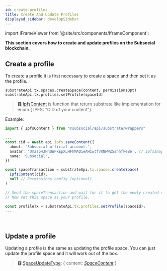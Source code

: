 ```yaml
---
id: create-profiles
title: Create And Update Profiles
displayed_sidebar: developSidebar
---
```


<head>
  <title>Creating and Updating Profiles With The Subsocial JS SDK</title>
</head>

import IFrameViewer from '@site/src/components/IframeComponent';

**This section covers how to create and update profiles on the Subsocial blockchain.**

## Create a profile

To create a profile it is first necessary to create a space and then set it as the profile.

```
substrateApi.tx.spaces.createSpace(content, permissionsOpt)
substrateApi.tx.profiles.setProfile(spaceId)
```

> 🅸 [IpfsContent](https://github.com/dappforce/subsocial-js/blob/master/packages/api/src/substrate/wrappers/content.ts#L29) is function that return substrate like implementation for enum { IPFS: "CID of your content"}.  

Example:

```typescript
import { IpfsContent } from "@subsocial/api/substrate/wrappers"

...
const cid = await api.ipfs.saveContent({
  about: 'Subsocial official account.',
  avatar: 'Qmasp4JHhQWPkEpXLHFhMAQieAH1wtfVRNHWZ5snhfFeBe', // ipfsImageCid = await api.subsocial.ipfs.saveFile(file)
  name: 'Subsocial',
})

const spaceTransaction = substrateApi.tx.spaces.createSpace(
  IpfsContent(cid),
  null // Permissions config (optional)
)

// Send the spaceTransaction and wait for it to get the newly created spaceId.
// Now set this space as your profile.

const profileTx = substrateApi.tx.profiles.setProfile(spaceId);
...
```

 <IFrameViewer
      src="https://play.subsocial.network/writing-data/profile?iframe=true"
  />
<br/>

## Update a profile

Updating a profile is the same as updating the profile space. You can just update the profile space and it will work out of the box.

> 🆃 [SpaceUpdateType](https://github.com/dappforce/subsocial-js/blob/master/packages/api/src/substrate/wrappers/space-update.ts#L5): { content: [_SpaceContent_](https://github.com/dappforce/subsocial-js/blob/master/packages/api/src/types/ipfs.ts#L16) }  
